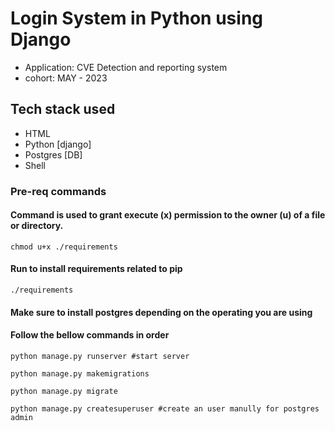 #  Login System in Python using Django 
- Application: CVE Detection and reporting system
- cohort: MAY - 2023

## Tech stack used
- HTML
- Python [django]
- Postgres [DB]
- Shell 

### Pre-req commands

#### Command is used to grant execute (x) permission to the owner (u) of a file or directory.

```
chmod u+x ./requirements  
```

#### Run to install requirements related to pip

```
./requirements  
```
#### Make sure to install postgres depending on the operating you are using

#### Follow the bellow commands in order

```
python manage.py runserver #start server

python manage.py makemigrations

python manage.py migrate

python manage.py createsuperuser #create an user manully for postgres admin
```